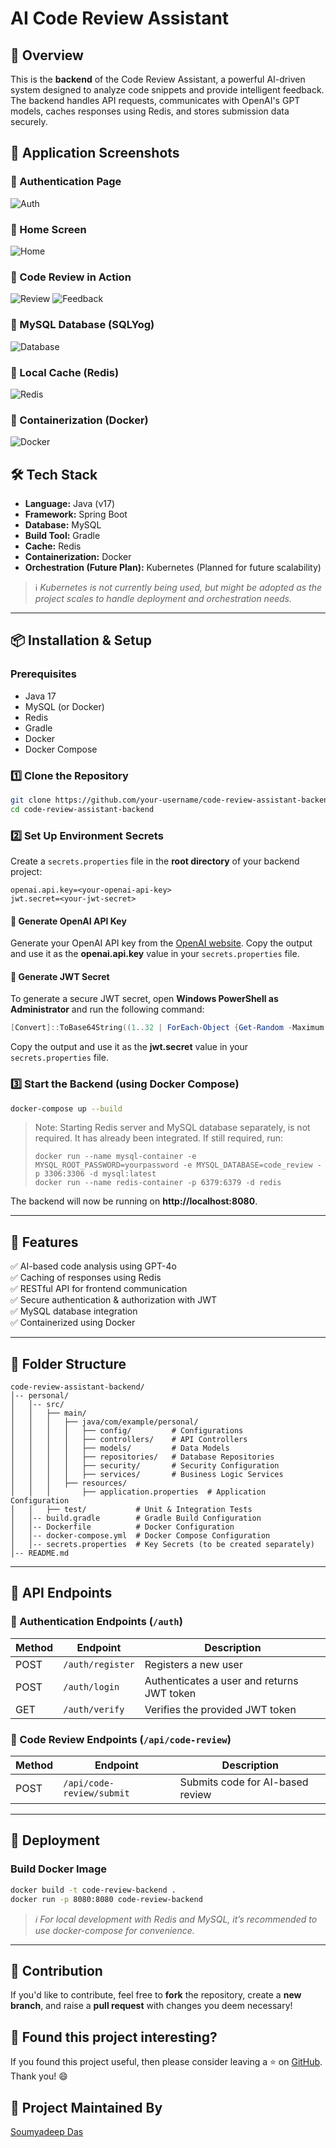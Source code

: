 # AI Code Review Assistant

## 🚀 Overview
This is the **backend** of the Code Review Assistant, a powerful AI-driven system designed to analyze code snippets and provide intelligent feedback. The backend handles API requests, communicates with OpenAI's GPT models, caches responses using Redis, and stores submission data securely.

## 📸 Application Screenshots

### 🔹 Authentication Page
![Auth](./assets/auth.png)

### 🔹 Home Screen
![Home](./assets/home.png)

### 🔹 Code Review in Action
![Review](./assets/codereview.png)
![Feedback](./assets/codefeedback.png)

### 🔹 MySQL Database (SQLYog)
![Database](./assets/database.png)

### 🔹 Local Cache (Redis)
![Redis](./assets/redislocalcache.png)

### 🔹 Containerization (Docker)
![Docker](./assets/dockerbackend.png)

## 🛠 Tech Stack
- **Language:** Java (v17)
- **Framework:** Spring Boot
- **Database:** MySQL
- **Build Tool:** Gradle
- **Cache:** Redis
- **Containerization:** Docker
- **Orchestration (Future Plan):** Kubernetes (Planned for future scalability)

> ℹ️ *Kubernetes is not currently being used, but might be adopted as the project scales to handle deployment and orchestration needs.*

---

## 📦 Installation & Setup

### Prerequisites
- Java 17
- MySQL (or Docker)
- Redis
- Gradle
- Docker
- Docker Compose

### 1️⃣ Clone the Repository
```sh
git clone https://github.com/your-username/code-review-assistant-backend.git
cd code-review-assistant-backend
```

### 2️⃣ Set Up Environment Secrets

Create a `secrets.properties` file in the **root directory** of your backend project:

```properties
openai.api.key=<your-openai-api-key>
jwt.secret=<your-jwt-secret>
```

#### 🔑 Generate OpenAI API Key

Generate your OpenAI API key from the [OpenAI website](https://platform.openai.com/).
Copy the output and use it as the **openai.api.key** value in your `secrets.properties` file.

#### 🔐 Generate JWT Secret

To generate a secure JWT secret, open **Windows PowerShell as Administrator** and run the following command:

```powershell
[Convert]::ToBase64String((1..32 | ForEach-Object {Get-Random -Maximum 256}))
```
Copy the output and use it as the **jwt.secret** value in your `secrets.properties` file.

### 3️⃣ Start the Backend (using Docker Compose)

```sh
docker-compose up --build
```
> Note: Starting Redis server and MySQL database separately, is not required. It has already been integrated.
> If still required, run:
> ```
> docker run --name mysql-container -e MYSQL_ROOT_PASSWORD=yourpassword -e MYSQL_DATABASE=code_review -p 3306:3306 -d mysql:latest
> docker run --name redis-container -p 6379:6379 -d redis
> ```
The backend will now be running on **http://localhost:8080**.

---

## 📌 Features

✅ AI-based code analysis using GPT-4o  
✅ Caching of responses using Redis  
✅ RESTful API for frontend communication  
✅ Secure authentication & authorization with JWT  
✅ MySQL database integration  
✅ Containerized using Docker

---

## 📂 Folder Structure

```
code-review-assistant-backend/
│-- personal/
│   │-- src/
│   │   ├── main/
│   │   │   ├── java/com/example/personal/
│   │   │   │   ├── config/         # Configurations
│   │   │   │   ├── controllers/    # API Controllers
│   │   │   │   ├── models/         # Data Models
│   │   │   │   ├── repositories/   # Database Repositories
│   │   │   │   ├── security/       # Security Configuration
│   │   │   │   ├── services/       # Business Logic Services
│   │   │   ├── resources/
│   │   │       ├── application.properties  # Application Configuration
│   │   ├── test/           # Unit & Integration Tests
│   │-- build.gradle        # Gradle Build Configuration
│   │-- Dockerfile          # Docker Configuration
│   │-- docker-compose.yml  # Docker Compose Configuration
│   │-- secrets.properties  # Key Secrets (to be created separately)
│-- README.md
```

---

## 📜 API Endpoints

### 🔐 Authentication Endpoints (`/auth`)
| Method | Endpoint         | Description                                 |
|--------|------------------|---------------------------------------------|
| POST   | `/auth/register` | Registers a new user                        |
| POST   | `/auth/login`    | Authenticates a user and returns JWT token  |
| GET    | `/auth/verify`   | Verifies the provided JWT token             |

### 🤖 Code Review Endpoints (`/api/code-review`)
| Method | Endpoint                  | Description                          |
|--------|---------------------------|--------------------------------------|
| POST   | `/api/code-review/submit` | Submits code for AI-based review     |

---

## 📌 Deployment

### Build Docker Image

```sh
docker build -t code-review-backend .
docker run -p 8080:8080 code-review-backend
```
> *ℹ️ For local development with Redis and MySQL, it’s recommended to use docker-compose for convenience.*

---

## 🎯 Contribution

If you'd like to contribute, feel free to **fork** the repository, create a **new branch**, and raise a **pull request** with changes you deem necessary!

## 💚 Found this project interesting?

If you found this project useful, then please consider leaving a ⭐ on [GitHub](https://github.com/soumyadeep6845/code-review-assistant-backend). Thank you! 😄

## 👨 Project Maintained By

[Soumyadeep Das](https://www.linkedin.com/in/soumya0021/)

